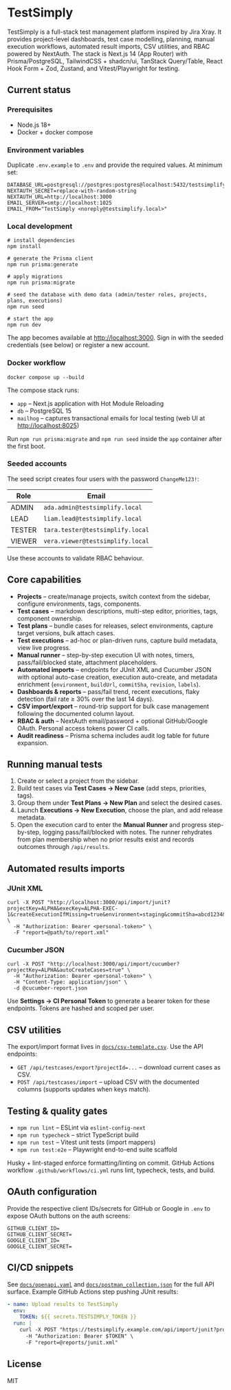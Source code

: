# TestSimply

TestSimply is a full-stack test management platform inspired by Jira Xray. It provides project-level dashboards, test case modelling, planning, manual execution workflows, automated result imports, CSV utilities, and RBAC powered by NextAuth. The stack is Next.js 14 (App Router) with Prisma/PostgreSQL, TailwindCSS + shadcn/ui, TanStack Query/Table, React Hook Form + Zod, Zustand, and Vitest/Playwright for testing.

## Current status

### Prerequisites

- Node.js 18+
- Docker + docker compose

### Environment variables

Duplicate `.env.example` to `.env` and provide the required values. At minimum set:

```
DATABASE_URL=postgresql://postgres:postgres@localhost:5432/testsimplify
NEXTAUTH_SECRET=replace-with-random-string
NEXTAUTH_URL=http://localhost:3000
EMAIL_SERVER=smtp://localhost:1025
EMAIL_FROM="TestSimply <noreply@testsimplify.local>"
```

### Local development

```
# install dependencies
npm install

# generate the Prisma client
npm run prisma:generate

# apply migrations
npm run prisma:migrate

# seed the database with demo data (admin/tester roles, projects, plans, executions)
npm run seed

# start the app
npm run dev
```

The app becomes available at <http://localhost:3000>. Sign in with the seeded credentials (see below) or register a new account.

### Docker workflow

```
docker compose up --build
```

The compose stack runs:

- `app` – Next.js application with Hot Module Reloading
- `db` – PostgreSQL 15
- `mailhog` – captures transactional emails for local testing (web UI at <http://localhost:8025>)

Run `npm run prisma:migrate` and `npm run seed` inside the `app` container after the first boot.

### Seeded accounts

The seed script creates four users with the password `ChangeMe123!`:

| Role  | Email                            |
| ----- | -------------------------------- |
| ADMIN | `ada.admin@testsimplify.local`   |
| LEAD  | `liam.lead@testsimplify.local`   |
| TESTER| `tara.tester@testsimplify.local` |
| VIEWER| `vera.viewer@testsimplify.local` |

Use these accounts to validate RBAC behaviour.

## Core capabilities

- **Projects** – create/manage projects, switch context from the sidebar, configure environments, tags, components.
- **Test cases** – markdown descriptions, multi-step editor, priorities, tags, component ownership.
- **Test plans** – bundle cases for releases, select environments, capture target versions, bulk attach cases.
- **Test executions** – ad-hoc or plan-driven runs, capture build metadata, view live progress.
- **Manual runner** – step-by-step execution UI with notes, timers, pass/fail/blocked state, attachment placeholders.
- **Automated imports** – endpoints for JUnit XML and Cucumber JSON with optional auto-case creation, execution auto-create, and metadata enrichment (`environment`, `buildUrl`, `commitSha`, `revision`, `labels`).
- **Dashboards & reports** – pass/fail trend, recent executions, flaky detection (fail rate ≥ 30% over the last 14 days).
- **CSV import/export** – round-trip support for bulk case management following the documented column layout.
- **RBAC & auth** – NextAuth email/password + optional GitHub/Google OAuth. Personal access tokens power CI calls.
- **Audit readiness** – Prisma schema includes audit log table for future expansion.

## Running manual tests

1. Create or select a project from the sidebar.
2. Build test cases via **Test Cases → New Case** (add steps, priorities, tags).
3. Group them under **Test Plans → New Plan** and select the desired cases.
4. Launch **Executions → New Execution**, choose the plan, and add release metadata.
5. Open the execution card to enter the **Manual Runner** and progress step-by-step, logging pass/fail/blocked with notes. The runner rehydrates from plan membership when no prior results exist and records outcomes through `/api/results`.

## Automated results imports

### JUnit XML

```
curl -X POST "http://localhost:3000/api/import/junit?projectKey=ALPHA&execKey=ALPHA-EXEC-1&createExecutionIfMissing=true&environment=staging&commitSha=abcd1234&labels=nightly,ui" \
  -H "Authorization: Bearer <personal-token>" \
  -F "report=@path/to/report.xml"
```

### Cucumber JSON

```
curl -X POST "http://localhost:3000/api/import/cucumber?projectKey=ALPHA&autoCreateCases=true" \
  -H "Authorization: Bearer <personal-token>" \
  -H "Content-Type: application/json" \
  -d @cucumber-report.json
```

Use **Settings → CI Personal Token** to generate a bearer token for these endpoints. Tokens are hashed and scoped per user.

## CSV utilities

The export/import format lives in [`docs/csv-template.csv`](docs/csv-template.csv). Use the API endpoints:

- `GET /api/testcases/export?projectId=...` – download current cases as CSV.
- `POST /api/testcases/import` – upload CSV with the documented columns (supports updates when keys match).

## Testing & quality gates

- `npm run lint` – ESLint via `eslint-config-next`
- `npm run typecheck` – strict TypeScript build
- `npm run test` – Vitest unit tests (import mappers)
- `npm run test:e2e` – Playwright end-to-end suite scaffold

Husky + lint-staged enforce formatting/linting on commit. GitHub Actions workflow `.github/workflows/ci.yml` runs lint, typecheck, tests, and build.

## OAuth configuration

Provide the respective client IDs/secrets for GitHub or Google in `.env` to expose OAuth buttons on the auth screens:

```
GITHUB_CLIENT_ID=
GITHUB_CLIENT_SECRET=
GOOGLE_CLIENT_ID=
GOOGLE_CLIENT_SECRET=
```

## CI/CD snippets

See [`docs/openapi.yaml`](docs/openapi.yaml) and [`docs/postman_collection.json`](docs/postman_collection.json) for the full API surface. Example GitHub Actions step pushing JUnit results:

```yaml
- name: Upload results to TestSimply
  env:
    TOKEN: ${{ secrets.TESTSIMPLY_TOKEN }}
  run: |
    curl -X POST "https://testsimplify.example.com/api/import/junit?projectKey=ALPHA&createExecutionIfMissing=true&commitSha=${GITHUB_SHA}" \
      -H "Authorization: Bearer $TOKEN" \
      -F "report=@reports/junit.xml"
```

## License

MIT
